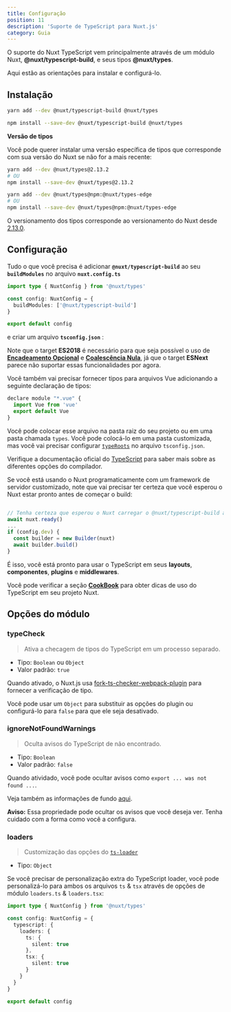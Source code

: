 ```yaml
---
title: Configuração
position: 11
description: 'Suporte de TypeScript para Nuxt.js'
category: Guia
---
```


O suporte do Nuxt TypeScript vem principalmente através de um módulo Nuxt, **@nuxt/typescript-build**, e seus tipos **@nuxt/types**.

Aqui estão as orientações para instalar e configurá-lo.

## Instalação

<code-group>
<code-block label="Yarn" active>

```sh
yarn add --dev @nuxt/typescript-build @nuxt/types
```

</code-block>
<code-block label="NPM">

```sh
npm install --save-dev @nuxt/typescript-build @nuxt/types
```

</code-block>
</code-group>

<alert type="info">

**Versão de tipos**

Você pode querer instalar uma versão específica de tipos que corresponde com sua versão do Nuxt se não for a mais recente:

<code-group>
<code-block label="nuxt" active>

```sh
yarn add --dev @nuxt/types@2.13.2
# OU
npm install --save-dev @nuxt/types@2.13.2
```

</code-block>
<code-block label="nuxt-edge">

```sh
yarn add --dev @nuxt/types@npm:@nuxt/types-edge
# OU
npm install --save-dev @nuxt/types@npm:@nuxt/types-edge
```

</code-block>
</code-group>

O versionamento dos tipos corresponde ao versionamento do Nuxt desde [2.13.0](https://github.com/nuxt/nuxt.js/releases/tag/v2.13.0).

</alert>

## Configuração

Tudo o que você precisa é adicionar **`@nuxt/typescript-build`** ao seu **`buildModules`**  no arquivo **`nuxt.config.ts`**

```ts {}[nuxt.config.ts]
import type { NuxtConfig } from '@nuxt/types'

const config: NuxtConfig = {
  buildModules: ['@nuxt/typescript-build']
}

export default config
```

e criar um arquivo **`tsconfig.json`** :

<inject-code query="shared/tsconfig.json"></inject-code>

<alert type="info">

Note que o target **ES2018** é necessário para que seja possível o uso de [**Encadeamento Opcional**](https://www.typescriptlang.org/docs/handbook/release-notes/typescript-3-7.html#optional-chaining) e [**Coalescência Nula**](https://www.typescriptlang.org/docs/handbook/release-notes/typescript-3-7.html#nullish-coalescing), já que o target **ESNext** parece não suportar essas funcionalidades por agora.

</alert>

Você também vai precisar fornecer tipos para arquivos Vue adicionando a seguinte declaração de tipos:

```js {}[vue-shim.d.ts]
declare module "*.vue" {
  import Vue from 'vue'
  export default Vue
}
```

<alert type="info">

Você pode colocar esse arquivo na pasta raiz do seu projeto ou em uma pasta chamada `types`. Você pode colocá-lo em uma pasta customizada, mas você vai precisar configurar [`typeRoots`](https://www.typescriptlang.org/tsconfig#typeRoots) no arquivo `tsconfig.json`.

</alert>

<alert type="info">

Verifique a documentação oficial do [TypeScript](https://www.typescriptlang.org/tsconfig) para saber mais sobre as diferentes opções do compilador.

</alert>

<alert type="warning">

Se você está usando o Nuxt programaticamente com um framework de servidor customizado, note que vai precisar ter certeza que você esperou o Nuxt estar pronto antes de começar o build:

```js

// Tenha certeza que esperou o Nuxt carregar o @nuxt/typescript-build antes de continuar
await nuxt.ready()
...
if (config.dev) {
  const builder = new Builder(nuxt)
  await builder.build()
}
```

</alert>

É isso, você está pronto para usar o TypeScript em seus **layouts**, **componentes**, **plugins** e **middlewares**.

Você pode verificar a seção [**CookBook**](../cookbook/components/) para obter dicas de uso do TypeScript em seu projeto Nuxt.

## Opções do módulo

### typeCheck

> Ativa a checagem de tipos do TypeScript em um processo separado.

- Tipo: `Boolean` ou `Object`
- Valor padrão: `true`

Quando ativado, o Nuxt.js usa [fork-ts-checker-webpack-plugin](https://github.com/TypeStrong/fork-ts-checker-webpack-plugin) para fornecer a verificação de tipo.

Você pode usar um `Object` para substituir as opções do plugin ou configurá-lo para `false` para que ele seja desativado.

### ignoreNotFoundWarnings

> Oculta avisos do TypeScript de não encontrado.

- Tipo: `Boolean`
- Valor padrão: `false`

Quando atividado, você pode ocultar avisos como `export ... was not found ...`.

Veja também as informações de fundo [aqui](https://github.com/TypeStrong/ts-loader/issues/653).

**Aviso:** Essa propriedade pode ocultar os avisos que você deseja ver. Tenha cuidado com a forma como você a configura.

### loaders

> Customização das opções do [`ts-loader`](https://github.com/TypeStrong/ts-loader#loader-options)

- Tipo: `Object`

Se você precisar de personalização extra do TypeScript loader, você pode personalizá-lo para ambos os arquivos `ts` & `tsx` através de opções de módulo `loaders.ts` & `loaders.tsx`:

```ts {}[nuxt.config.ts]
import type { NuxtConfig } from '@nuxt/types'

const config: NuxtConfig = {
  typescript: {
    loaders: {
      ts: {
        silent: true
      },
      tsx: {
        silent: true
      }
    }
  }
}

export default config
```
